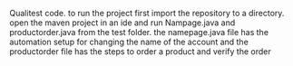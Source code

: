 Qualitest code.
to run the project first import the repository to a directory.
open the maven project in an ide and run Nampage.java and productorder.java from the test folder.
the namepage.java file has the automation setup for changing the name of the account and the productorder file has the steps to order a product and verify the order
